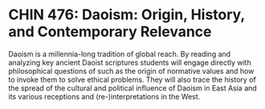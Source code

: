 # CHIN 476: Daoism: Origin, History, and Contemporary Relevance

Daoism is a millennia-long tradition of global reach. By reading and analyzing key ancient Daoist scriptures students will engage directly with philosophical questions of such as the origin of normative values and how to invoke them to solve ethical problems. They will also trace the history of the spread of the cultural and political influence of Daoism in East Asia and its various receptions and (re-)interpretations in the West.